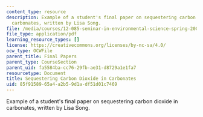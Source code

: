 ```yaml
---
content_type: resource
description: Example of a student's final paper on sequestering carbon dioxide in
  carbonates, written by Lisa Song.
file: /media/courses/12-085-seminar-in-environmental-science-spring-2008/85f9158965a4a2b59d1adf51d01c7469_song.pdf
file_type: application/pdf
learning_resource_types: []
license: https://creativecommons.org/licenses/by-nc-sa/4.0/
ocw_type: OCWFile
parent_title: Final Papers
parent_type: CourseSection
parent_uid: fa5584ba-cc76-29fb-ae31-d8729a1e1fa7
resourcetype: Document
title: Sequestering Carbon Dioxide in Carbonates
uid: 85f91589-65a4-a2b5-9d1a-df51d01c7469
---
```

Example of a student's final paper on sequestering carbon dioxide in carbonates, written by Lisa Song.